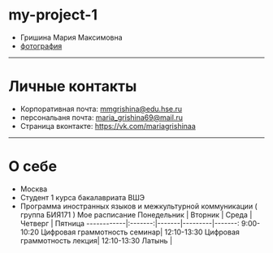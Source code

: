 # my-project-1
- Гришина Мария Максимовна
- [фотография](https://pp.userapi.com/c841238/v841238571/3f922/y-pkoaFyM3U.jpg)
***********
# Личные контакты
- Корпоративная почта: mmgrishina@edu.hse.ru
- персональаня почта: maria_grishina69@mail.ru
- Страница вконтакте: https://vk.com/mariagrishinaa
**********
# О себе
- Москва
- Студент 1 курса бакалавриата ВШЭ
- Программа иностранных языков и межкультурной коммуникации ( группа БИЯ171 )
Мое расписание
Понедельник | Вторник | Среда | Четверг | Пятница
------------|:-------:|-------|---------|-------:
9:00-10:20 Цифровая граммотность семинар| 
12:10-13:30 Цифровая граммотность лекция| 12:10-13:30 Латынь |

